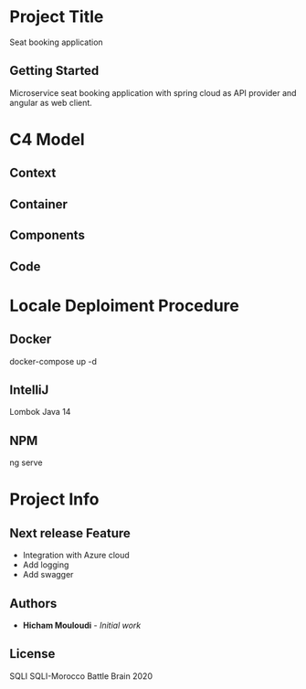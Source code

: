 # Project Title
Seat booking application

## Getting Started

Microservice seat booking application with spring cloud as API provider and angular as web client.

# C4 Model

## Context
## Container
## Components
## Code


# Locale Deploiment Procedure

## Docker
docker-compose up -d
## IntelliJ
Lombok
Java 14
## NPM
ng serve

# Project Info
## Next release Feature

- Integration with Azure cloud
- Add logging 
- Add swagger

## Authors

* **Hicham Mouloudi** - *Initial work*

## License

SQLI SQLI-Morocco Battle Brain 2020
